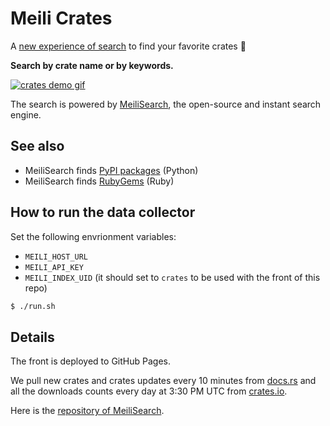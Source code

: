 # Meili Crates

A [new experience of search](https://crates.meilisearch.com) to find your favorite crates 🎉

**Search by crate name or by keywords.**

[![crates demo gif](assets/crates-io-demo.gif)](https://crates.meilisearch.com)

The search is powered by [MeiliSearch](https://github.com/meilisearch/MeiliSearch), the open-source and instant search engine.

## See also

- MeiliSearch finds [PyPI packages](https://pypi.meilisearch.com/) (Python)
- MeiliSearch finds [RubyGems](https://rubygems.meilisearch.com/) (Ruby)

## How to run the data collector

Set the following envrionment variables:
- `MEILI_HOST_URL`
- `MEILI_API_KEY`
- `MEILI_INDEX_UID` (it should set to `crates` to be used with the front of this repo)

```bash
$ ./run.sh
```

## Details

The front is deployed to GitHub Pages.

We pull new crates and crates updates every 10 minutes from [docs.rs](https://docs.rs/releases) and all the downloads counts every day at 3:30 PM UTC from [crates.io](https://crates.io/data-access).

Here is the [repository of MeiliSearch](https://github.com/meilisearch/MeiliSearch).
